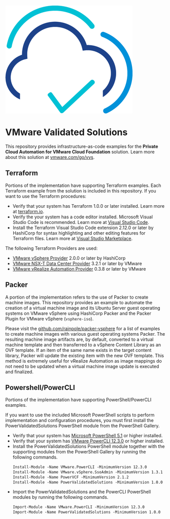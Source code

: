 ![Rainpole](icon.png)

# VMware Validated Solutions

This repository provides infrastructure-as-code examples for the **Private Cloud Automation for VMware Cloud Foundation** solution. Learn more about this solution at [vmware.com/go/vvs](https://vmware.com/go/vvs).

## Terraform

Portions of the implementation have supporting Terraform examples. Each Terraform example from the solution is included in this repository. If you want to use the Terraform procedures:
* Verify that your system has Terraform 1.0.0 or later installed. Learn more at [terraform.io](https://terraform.io).
* Verify the your system has a code editor installed. Microsoft Visual Studio Code is recommended. Learn more at [Visual Studio Code](https://code.visualstudio.com/).
* Install the Terraform Visual Studio Code extension 2.12.0 or later by HashiCorp for syntax highlighting and other editing features for Terraform files. Learn more at [Visual Studio Marketplace](https://marketplace.visualstudio.com/items?itemName=HashiCorp.terraform).

The following Terraform Providers are used: 
* [VMware vSphere Provider](https://registry.terraform.io/providers/hashicorp/vsphere/latest/docs) 2.0.0 or later by HashiCorp 
* [VMware NSX-T Data Center Provider](https://registry.terraform.io/providers/vmware/nsxt/latest) 3.2.1 or later by VMware 
* [VMware vRealize Automation Provider](https://registry.terraform.io/providers/vmware/vra/latest) 0.3.8 or later by VMware

## Packer

A portion of the implementation refers to the use of Packer to create machine images. This repository provides an example to automate the creation of a virtual machine image and its Ubuntu Server guest operating systems on VMware vSphere using HashiCorp Packer and the Packer Plugin for VMware vSphere (`vsphere-iso`). 

Please visit the [github.com/rainpole/packer-vsphere](https://github.com/rainpole/packer-vsphere) for a list of examples to create machine images with various guest operating systems Packer. The resulting machine image artifacts are, by default, converted to a virtual machine template and then transferred to a vSphere Content Library as an OVF template. If an item of the same name exists in the target content library, Packer will update the existing item with the new OVF template. This method is extremely useful for vRealize Automation as image mappings do not need to be updated when a virtual machine image update is executed and finalized.

## Powershell/PowerCLI

Portions of the implementation have supporting PowerShell/PowerCLI examples. 

If you want to use the included Microsoft PowerShell scripts to perform implementation and configuration procedures, you must first install the PowerValidatedSolutions PowerShell module from the PowerShell Gallery. 

* Verify that your system has [Microsoft PowerShell 5.1](https://docs.microsoft.com/en-us/powershell/) or higher installed. 
* Verify that your system has [VMware PowerCLI 12.3.0](https://code.vmware.com/web/tool/12.3.0/vmware-powercli) or higher installed.
* Install the PowerValidatedSolutions PowerShell module together with the supporting modules from the PowerShell Gallery by running the following commands. 
    ```
    Install-Module -Name VMware.PowerCLI -MinimumVersion 12.3.0
    Install-Module -Name VMware.vSphere.SsoAdmin -MinimumVersion 1.3.1
    Install-Module -Name PowerVCF -MinimumVersion 2.1.2
    Install-Module -Name PowerValidatedSolutions -MinimumVersion 1.0.0
    ```
* Import the PowerValidatedSolutions and the PowerCLI PowerShell modules by running the following commands.
    ```
    Import-Module -Name VMware.PowerCLI -MinimumVersion 12.3.0
    Import-Module -Name PowerValidatedSolutions -MinimumVersion 1.0.0
    ```